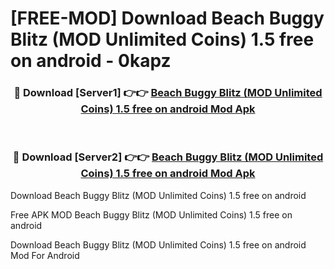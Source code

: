 # [FREE-MOD] Download Beach Buggy Blitz (MOD Unlimited Coins) 1.5 free on android - 0kapz


<div align="center">
<h3>🔴 Download [Server1] 👉👉 <a href="https://apk-comot.site?title=Beach_Buggy_Blitz_(MOD_Unlimited_Coins)_1.5_free_on_android">Beach Buggy Blitz (MOD Unlimited Coins) 1.5 free on android Mod Apk</a></h3><br>

<h3>🔴 Download [Server2] 👉👉 <a href="https://apk-comot.site?title=Beach_Buggy_Blitz_(MOD_Unlimited_Coins)_1.5_free_on_android">Beach Buggy Blitz (MOD Unlimited Coins) 1.5 free on android Mod Apk</a></h3>
</div>



Download Beach Buggy Blitz (MOD Unlimited Coins) 1.5 free on android 

Free APK MOD Beach Buggy Blitz (MOD Unlimited Coins) 1.5 free on android 

Download Beach Buggy Blitz (MOD Unlimited Coins) 1.5 free on android Mod For Android
